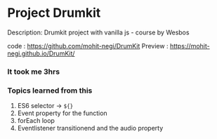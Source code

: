 # Project Drumkit

Description: Drumkit project with vanilla js - course by Wesbos

code : https://github.com/mohit-negi/DrumKit
Preview : https://mohit-negi.github.io/DrumKit/

### It took me 3hrs 

### Topics learned from this

1. ES6 selector -> `${}`
2. Event property for the function
3. forEach loop
4. Eventlistener transitionend and the audio property

